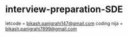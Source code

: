 # interview-preparation-SDE

letcode = bikash.panigrahi147@gmail.com
coding nija = bikash.panigrahi7899@gmail.com
